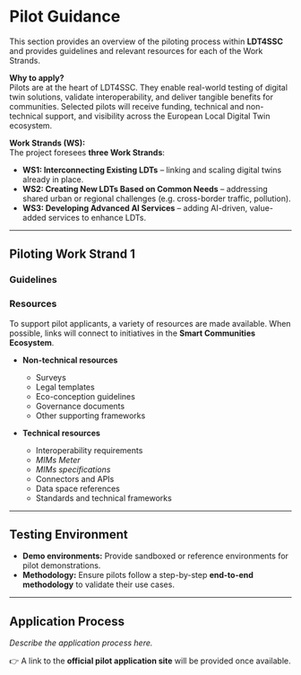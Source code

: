 # Pilot Guidance

This section provides an overview of the piloting process within **LDT4SSC** and provides guidelines and relevant resources for each of the Work Strands.

**Why to apply?**  
  Pilots are at the heart of LDT4SSC. They enable real-world testing of digital twin solutions, validate interoperability, and deliver tangible benefits for communities. Selected pilots will receive funding, technical and non-technical support, and visibility across the European Local Digital Twin ecosystem.  

**Work Strands (WS):**  
  The project foresees **three Work Strands**:  
  - **WS1: Interconnecting Existing LDTs** – linking and scaling digital twins already in place.  
  - **WS2: Creating New LDTs Based on Common Needs** – addressing shared urban or regional challenges (e.g. cross-border traffic, pollution).  
  - **WS3: Developing Advanced AI Services** – adding AI-driven, value-added services to enhance LDTs.  

---

## Piloting Work Strand 1

### Guidelines

### Resources

To support pilot applicants, a variety of resources are made available. When possible, links will connect to initiatives in the **Smart Communities Ecosystem**.  

- **Non-technical resources**  
  - Surveys  
  - Legal templates  
  - Eco-conception guidelines  
  - Governance documents  
  - Other supporting frameworks  

- **Technical resources**  
  - Interoperability requirements  
  - *MIMs Meter*  
  - *MIMs specifications*  
  - Connectors and APIs  
  - Data space references  
  - Standards and technical frameworks  

---



## Testing Environment  

- **Demo environments:** Provide sandboxed or reference environments for pilot demonstrations.  
- **Methodology:** Ensure pilots follow a step-by-step **end-to-end methodology** to validate their use cases.  

---

## Application Process  

*Describe the application process here.*  

👉 A link to the **official pilot application site** will be provided once available.  